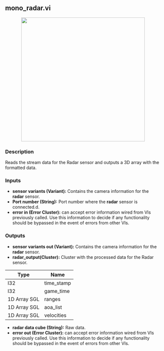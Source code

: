 ## mono_radar.vi
<p align="center">
<img src="https://github.com/monoDriveIO/client/raw/master/WikiPhotos/LV_client/sensors/mono__radarc.png" 
width="400"  />
</p>

### Description
Reads the stream data for the Radar sensor and outputs a 3D array with the formatted data.

### Inputs

- **sensor variants (Variant):** Contains the camera information for the **radar** sensor.
- **Port number (String):** Port number where the **radar** sensor is connected.d.
- **error in (Error Cluster):** can accept error information wired from VIs previously called. Use this information to decide if any functionality should be bypassed in the event of errors from other VIs.

### Outputs
- **sensor variants out (Variant):** Contains the camera information for the **radar** sensor.
- **radar_output(Cluster):** Cluster with the processed data for the Radar sensor.

| Type  | Name   |
| ------------ | ------------ |
|I32  | time_stamp |
|I32 | game_time  |
|1D Array SGL | ranges  |
|1D Array SGL  | aoa_list |
|1D Array SGL | velocities |

- **radar data cube (String):** Raw data.
- **error out (Error Cluster):** can accept error information wired from VIs previously called. Use this information to decide if any functionality should be bypassed in the event of errors from other VIs.

